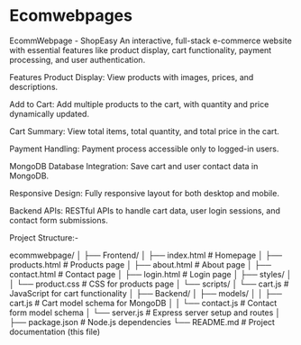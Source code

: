 # Ecomwebpages
EcommWebpage - ShopEasy
An interactive, full-stack e-commerce website with essential features like product display, cart functionality, payment processing, and user authentication.

Features
Product Display: View products with images, prices, and descriptions.

Add to Cart: Add multiple products to the cart, with quantity and price dynamically updated.

Cart Summary: View total items, total quantity, and total price in the cart.

Payment Handling: Payment process accessible only to logged-in users.

MongoDB Database Integration: Save cart and user contact data in MongoDB.

Responsive Design: Fully responsive layout for both desktop and mobile.

Backend APIs: RESTful APIs to handle cart data, user login sessions, and contact form submissions.

Project Structure:-

ecommwebpage/
│
├── Frontend/
│   ├── index.html          # Homepage
│   ├── products.html       # Products page
│   ├── about.html          # About page
│   ├── contact.html        # Contact page
│   ├── login.html          # Login page
│   ├── styles/
│   │   └── product.css     # CSS for products page
│   └── scripts/
│       └── cart.js         # JavaScript for cart functionality
│
├── Backend/
│   ├── models/
│   │   ├── cart.js         # Cart model schema for MongoDB
│   │   └── contact.js      # Contact form model schema
│   └── server.js           # Express server setup and routes
│
├── package.json            # Node.js dependencies
└── README.md               # Project documentation (this file)
